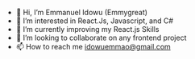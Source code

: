 - 👋 Hi, I’m Emmanuel Idowu (Emmygreat)
- 👀 I’m interested in React.Js, Javascript, and C#
- 🌱 I’m currently improving my React.js Skills
- 💞️ I’m looking to collaborate on any frontend project
- 📫 How to reach me idowuemmao@gmail.com 

<!---
idowuemmao/idowuemmao is a ✨ special ✨ repository because its `README.md` (this file) appears on your GitHub profile.
You can click the Preview link to take a look at your changes.
--->
